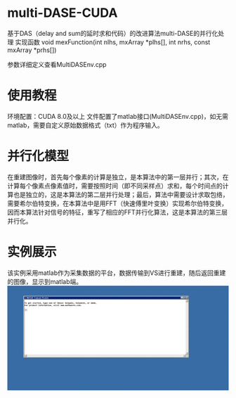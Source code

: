 # multi-DASE-CUDA
基于DAS（delay and sum的延时求和代码）的改进算法multi-DASE的并行化处理
实现函数
void mexFunction(int nlhs, mxArray *plhs[], int nrhs, const mxArray *prhs[])

参数详细定义查看MultiDASEnv.cpp

# 使用教程
环境配置：CUDA 8.0及以上
文件配置了matlab接口(MultiDASEnv.cpp)，如无需matlab，需要自定义原始数据格式（txt）作为程序输入。

# 并行化模型
在重建图像时，首先每个像素的计算是独立，是本算法中的第一层并行；其次，在计算每个像素点像素值时，需要按照时间（即不同采样点）求和，每个时间点的计算也是独立的，这是本算法的第二层并行处理；最后，算法中需要设计求取包络，需要希尔伯特变换，在本算法中是用FFT（快速傅里叶变换）实现希尔伯特变换，因而本算法针对信号的特征，重写了相应的FFT并行化算法，这是本算法的第三层并行化。

# 实例展示
该实例采用matlab作为采集数据的平台，数据传输到VS进行重建，随后返回重建的图像，显示到matlab端。
![image](https://github.com/FlyingMammuthus/multi-DASE-CUDA/blob/master/example/example.gif)
